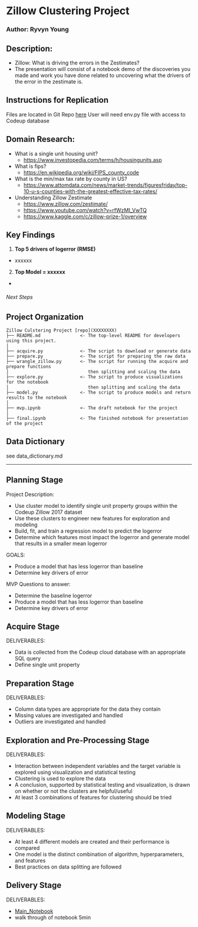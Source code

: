 # Zillow Clustering Project

### Author: Ryvyn Young

## Description: 
- Zillow: What is driving the errors in the Zestimates?
- The presentation will consist of a notebook demo of the discoveries you made and work you have done related to uncovering what the drivers of the error in the zestimate is.

## Instructions for Replication
Files are located in Git Repo [here](https://github.com/RyvynYoung/Zillow_Clustering_Project)
User will need env.py file with access to Codeup database 

## Domain Research:
- What is a single unit housing unit?
    - https://www.investopedia.com/terms/h/housingunits.asp
- What is fips?
    - https://en.wikipedia.org/wiki/FIPS_county_code
- What is the min/max tax rate by county in US?
    - https://www.attomdata.com/news/market-trends/figuresfriday/top-10-u-s-counties-with-the-greatest-effective-tax-rates/
- Understanding Zillow Zestimate
    - https://www.zillow.com/zestimate/
    - https://www.youtube.com/watch?v=rfWzMI_VwTQ
    - https://www.kaggle.com/c/zillow-prize-1/overview


## Key Findings

1. **Top 5 drivers of logerror (RMSE)**
- xxxxxx

2. **Top Model = xxxxxx**
- 
  

###### Next Steps    



## Project Organization
```
Zillow Culstering Project [repo](XXXXXXXX)
├── README.md               <- The top-level README for developers using this project.
│
├── acquire.py              <- The script to download or generate data
├── prepare.py              <- The script for preparing the raw data
├── wrangle_zillow.py       <- The script for running the acquire and prepare functions
│                              then splitting and scaling the data
├── explore.py              <- The script to produce visualizations for the notebook
│                              then splitting and scaling the data
├── model.py                <- The script to produce models and return results to the notebook
│
├── mvp.ipynb               <- The draft notebook for the project
│
├── final.ipynb             <- The finished notebook for presentation of the project
```

## Data Dictionary
see data_dictionary.md

*****
## Planning Stage
Project Description: 
- Use cluster model to identify single unit property groups within the Codeup Zillow 2017 dataset
- Use these clusters to engineer new features for exploration and modeling
- Build, fit, and train a regression model to predict the logerror
- Determine which features most impact the logerror and generate model that results in a smaller mean logerror

GOALS:
- Produce a model that has less logerror than baseline
- Determine key drivers of error

MVP Questions to answer:
- Determine the baseline logerror
- Produce a model that has less logerror than baseline
- Determine key drivers of error

## Acquire Stage
DELIVERABLES: 
- Data is collected from the Codeup cloud database with an appropriate SQL query
- Define single unit property

## Preparation Stage
DELIVERABLES:
- Column data types are appropriate for the data they contain
- Missing values are investigated and handled
- Outliers are investigated and handled

## Exploration and Pre-Processing Stage
DELIVERABLES: 
- Interaction between independent variables and the target variable is explored using visualization and statistical testing
- Clustering is used to explore the data
- A conclusion, supported by statistical testing and visualization, is drawn on whether or not the clusters are helpful/useful
- At least 3 combinations of features for clustering should be tried

## Modeling Stage
DELIVERABLES: 
- At least 4 different models are created and their performance is compared
- One model is the distinct combination of algorithm, hyperparameters, and features
- Best practices on data splitting are followed

## Delivery Stage
DELIVERABLES:
- [Main_Notebook](https://github.com/RyvynYoung/Zillow_Clustering_Project/blob/main/Final.ipynb)
- walk through of notebook 5min

